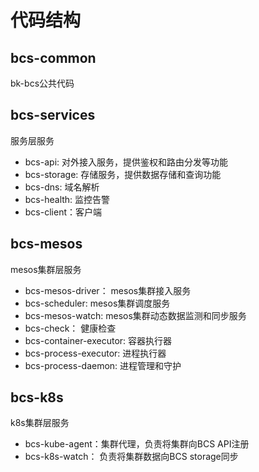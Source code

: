 # 代码结构

## bcs-common

bk-bcs公共代码

## bcs-services

服务层服务
* bcs-api: 对外接入服务，提供鉴权和路由分发等功能
* bcs-storage: 存储服务，提供数据存储和查询功能
* bcs-dns: 域名解析
* bcs-health: 监控告警
* bcs-client：客户端

## bcs-mesos

mesos集群层服务
* bcs-mesos-driver： mesos集群接入服务
* bcs-scheduler: mesos集群调度服务
* bcs-mesos-watch: mesos集群动态数据监测和同步服务
* bcs-check： 健康检查
* bcs-container-executor: 容器执行器
* bcs-process-executor: 进程执行器
* bcs-process-daemon: 进程管理和守护

## bcs-k8s

k8s集群层服务
* bcs-kube-agent：集群代理，负责将集群向BCS API注册
* bcs-k8s-watch： 负责将集群数据向BCS storage同步
